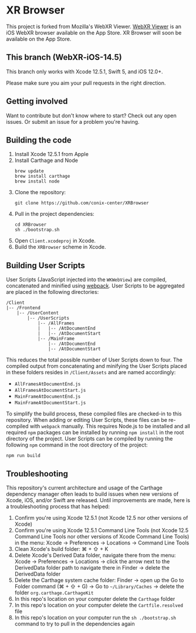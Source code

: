 XR Browser
===============

This project is forked from Mozilla's WebXR Viewer. [WebXR Viewer](https://apps.apple.com/us/app/webxr-viewer/id1295998056) is an iOS WebXR browser available on the App Store. XR Browser will soon be available on the App Store.

This branch (WebXR-iOS-14.5)
-----------

This branch only works with Xcode 12.5.1, Swift 5, and iOS 12.0+.

Please make sure you aim your pull requests in the right direction.

Getting involved
----------------

Want to contribute but don't know where to start? Check out any open issues. Or submit an issue for a problem you're having.

Building the code
-----------------

1. Install Xcode 12.5.1 from Apple
1. Install Carthage and Node
    ```shell
    brew update
    brew install carthage
    brew install node
    ```
1. Clone the repository:
    ```shell
    git clone https://github.com/conix-center/XRBrowser
    ```
1. Pull in the project dependencies:
    ```shell
    cd XRBrowser
    sh ./bootstrap.sh
    ```
1. Open `Client.xcodeproj` in Xcode.
1. Build the `XRBrowser` scheme in Xcode.

## Building User Scripts

User Scripts (JavaScript injected into the `WKWebView`) are compiled, concatenated and minified using [webpack](https://webpack.js.org/). User Scripts to be aggregated are placed in the following directories:

```
/Client
|-- /Frontend
    |-- /UserContent
        |-- /UserScripts
            |-- /AllFrames
            |   |-- /AtDocumentEnd
            |   |-- /AtDocumentStart
            |-- /MainFrame
                |-- /AtDocumentEnd
                |-- /AtDocumentStart
```

This reduces the total possible number of User Scripts down to four. The compiled output from concatenating and minifying the User Scripts placed in these folders resides in `/Client/Assets` and are named accordingly:

* `AllFramesAtDocumentEnd.js`
* `AllFramesAtDocumentStart.js`
* `MainFrameAtDocumentEnd.js`
* `MainFrameAtDocumentStart.js`

To simplify the build process, these compiled files are checked-in to this repository. When adding or editing User Scripts, these files can be re-compiled with `webpack` manually. This requires Node.js to be installed and all required `npm` packages can be installed by running `npm install` in the root directory of the project. User Scripts can be compiled by running the following `npm` command in the root directory of the project:

```
npm run build
```

Troubleshooting
---------------
This repository's current architecture and usage of the Carthage dependency manager often leads to build issues when new versions of Xcode, iOS, and/or Swift are released. Until improvements are made, here is a troubleshooting process that has helped:

1. Confirm you're using Xcode 12.5.1 (not Xcode 12.5 nor other versions of Xcode)
1. Confirm you're using Xcode 12.5.1 Command Line Tools (not Xcode 12.5 Command Line Tools nor other versions of Xcode Command Line Tools) in the menu: Xcode → Preferences → Locations → Command Line Tools
1. Clean Xcode's build folder: ⌘ + ⇧ + K
1. Delete Xcode's Derived Data folder, navigate there from the menu: Xcode → Preferences → Locations → click the arrow next to the DerivedData folder path to navigate there in Finder → delete the DerivedData folder
1. Delete the Carthage system cache folder: Finder → open up the Go to Folder command (⌘ + ⇧ + G) → Go to `~/Library/Caches` → delete the folder `org.carthage.CarthageKit`
1. In this repo's location on your computer delete the `Carthage` folder
1. In this repo's location on your computer delete the `Cartfile.resolved` file
1. In this repo's location on your computer run the `sh ./bootstrap.sh` command to try to pull in the dependencies again

